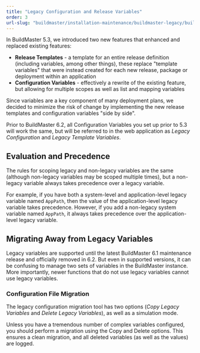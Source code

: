 ```yaml
---
title: "Legacy Configuration and Release Variables"
order: 3
url-slug: "buildmaster/installation-maintenance/buildmaster-legacy/buildmaster-legacy-features/buildmaster-installation-and-maintenance-legacy-features-variables"
---
```


In BuildMaster 5.3, we introduced two new features that enhanced and replaced existing features:

 - **Release Templates** - a template for an entire release definition (including variables, among other things), these replace "template variables" that were instead created for each new release, package or deployment within an application
 - **Configuration Variables** - effectively a rewrite of the existing feature, but allowing for multiple scopes as well as list and mapping variables

Since variables are a key component of many deployment plans, we decided to minimize the risk of change by implementing the new release templates and configuration variables "side by side".

Prior to BuildMaster 6.2, all Configuration Variables you set up prior to 5.3 will work the same, but will be referred to in the web application as *Legacy Configuration* and *Legacy Template Variables*.

## Evaluation and Precedence 
The rules for scoping legacy and non-legacy variables are the same (although non-legacy variables may be scoped multiple times), but a non-legacy variable always takes precedence over a legacy variable.

For example, if you have both a system-level and application-level  legacy variable named `AppPath`, then the value of the application-level legacy variable takes precedence. However, if you add a non-legacy system variable named `AppPath`, it always takes precedence over the application-level legacy variable.

## Migrating Away from Legacy Variables

Legacy variables are supported until the latest BuildMaster 6.1 maintenance release and officially removed in 6.2. But even in supported versions, it can be confusing to manage two sets of variables in the BuildMaster instance. More importantly, newer functions that do not use legacy variables cannot use legacy variables.

### Configuration File Migration 

The legacy configuration migration tool has two options (*Copy Legacy Variables* and *Delete Legacy Variables*), as well as a simulation mode.

Unless you have a tremendous number of complex variables configured, you should perform a migration using the Copy and Delete options. This ensures a clean migration, and all deleted variables (as well as the values) are logged.